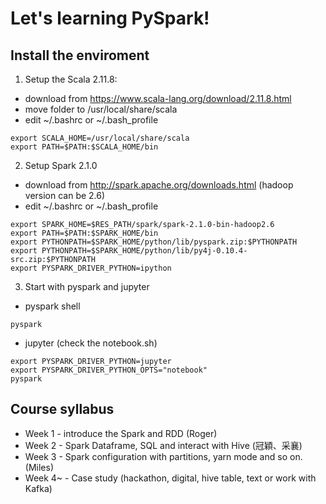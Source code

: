 # Let's learning PySpark!

## Install the enviroment
1. Setup the Scala 2.11.8: 
 * download from https://www.scala-lang.org/download/2.11.8.html
 * move folder to /usr/local/share/scala
 * edit ~/.bashrc or ~/.bash_profile
 ```
 export SCALA_HOME=/usr/local/share/scala
 export PATH=$PATH:$SCALA_HOME/bin
 ```

2. Setup Spark 2.1.0
 * download from http://spark.apache.org/downloads.html (hadoop version can be 2.6)
 * edit ~/.bashrc or ~/.bash_profile
 ```
 export SPARK_HOME=$RES_PATH/spark/spark-2.1.0-bin-hadoop2.6
 export PATH=$PATH:$SPARK_HOME/bin
 export PYTHONPATH=$SPARK_HOME/python/lib/pyspark.zip:$PYTHONPATH
 export PYTHONPATH=$SPARK_HOME/python/lib/py4j-0.10.4-src.zip:$PYTHONPATH
 export PYSPARK_DRIVER_PYTHON=ipython
 ```
 
3. Start with pyspark and jupyter
 * pyspark shell
 ```
 pyspark
 ```
 
 * jupyter (check the notebook.sh)
 ```
 export PYSPARK_DRIVER_PYTHON=jupyter
 export PYSPARK_DRIVER_PYTHON_OPTS="notebook" 
 pyspark
 ```
 
## Course syllabus
* Week 1 - introduce the Spark and RDD (Roger)
* Week 2 - Spark Dataframe, SQL and interact with Hive (冠穎、采襄)
* Week 3 - Spark configuration with partitions, yarn mode and so on. (Miles)
* Week 4~ - Case study (hackathon, digital, hive table, text or work with Kafka)
